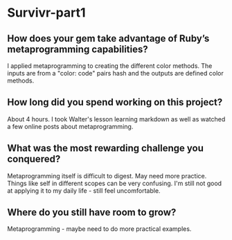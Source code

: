 # Survivr-part1

How does your gem take advantage of Ruby’s metaprogramming capabilities?
------------------------------------------------------------------------
I applied metaprogramming to creating the different color methods. The inputs are from a "color: code" pairs hash and the outputs are defined color methods.

How long did you spend working on this project?
-----------------------------------------------
About 4 hours. I took Walter's lesson learning markdown as well as watched a few online posts about metaprogramming.

What was the most rewarding challenge you conquered?
----------------------------------------------------
Metaprogramming itself is difficult to digest. May need more practice. Things like self in different scopes can be very confusing. I'm still not good at applying it to my daily life - still feel uncomfortable.

Where do you still have room to grow?
-------------------------------------
Metaprogramming - maybe need to do more practical examples.
